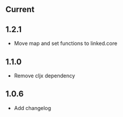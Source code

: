## Current

## 1.2.1
- Move map and set functions to linked.core

## 1.1.0
- Remove cljx dependency

## 1.0.6
- Add changelog

